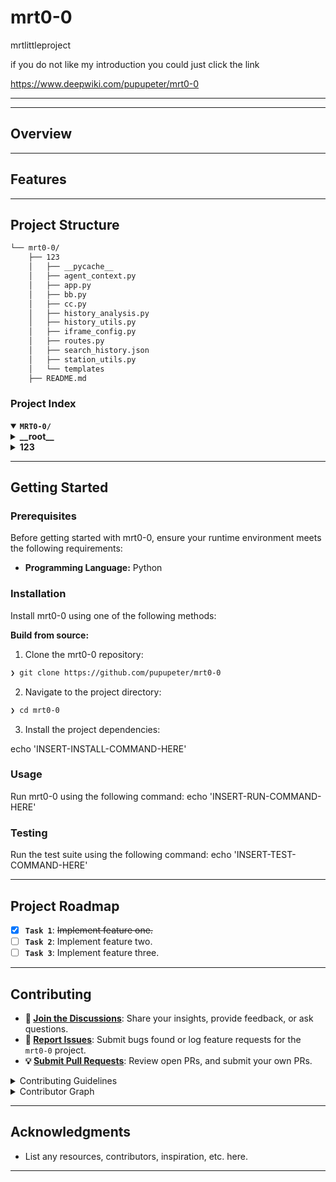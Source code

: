 # mrt0-0
mrtlittleproject

if you do not like my introduction you could just click the link 

https://www.deepwiki.com/pupupeter/mrt0-0


-----------------------------------------------------------------------------------------



---

##  Overview


---

##  Features


---

##  Project Structure

```sh
└── mrt0-0/
    ├── 123
    │   ├── __pycache__
    │   ├── agent_context.py
    │   ├── app.py
    │   ├── bb.py
    │   ├── cc.py
    │   ├── history_analysis.py
    │   ├── history_utils.py
    │   ├── iframe_config.py
    │   ├── routes.py
    │   ├── search_history.json
    │   ├── station_utils.py
    │   └── templates
    ├── README.md
```


###  Project Index
<details open>
	<summary><b><code>MRT0-0/</code></b></summary>
	<details> <!-- __root__ Submodule -->
		<summary><b>__root__</b></summary>
		<blockquote>
			<table>
			<tr>
				<td><b><a href='https://github.com/pupupeter/mrt0-0/blob/master/mcp.py'>mcp.py</a></b></td>
				<td><code>❯ REPLACE-ME</code></td>
			</tr>
			</table>
		</blockquote>
	</details>
	<details> <!-- 123 Submodule -->
		<summary><b>123</b></summary>
		<blockquote>
			<table>
			<tr>
				<td><b><a href='https://github.com/pupupeter/mrt0-0/blob/master/123/search_history.json'>search_history.json</a></b></td>
				<td><code>❯ REPLACE-ME</code></td>
			</tr>
			<tr>
				<td><b><a href='https://github.com/pupupeter/mrt0-0/blob/master/123/station_utils.py'>station_utils.py</a></b></td>
				<td><code>❯ REPLACE-ME</code></td>
			</tr>
			<tr>
				<td><b><a href='https://github.com/pupupeter/mrt0-0/blob/master/123/history_utils.py'>history_utils.py</a></b></td>
				<td><code>❯ REPLACE-ME</code></td>
			</tr>
			<tr>
				<td><b><a href='https://github.com/pupupeter/mrt0-0/blob/master/123/history_analysis.py'>history_analysis.py</a></b></td>
				<td><code>❯ REPLACE-ME</code></td>
			</tr>
			<tr>
				<td><b><a href='https://github.com/pupupeter/mrt0-0/blob/master/123/cc.py'>cc.py</a></b></td>
				<td><code>❯ REPLACE-ME</code></td>
			</tr>
			<tr>
				<td><b><a href='https://github.com/pupupeter/mrt0-0/blob/master/123/bb.py'>bb.py</a></b></td>
				<td><code>❯ REPLACE-ME</code></td>
			</tr>
			<tr>
				<td><b><a href='https://github.com/pupupeter/mrt0-0/blob/master/123/app.py'>app.py</a></b></td>
				<td><code>❯ REPLACE-ME</code></td>
			</tr>
			<tr>
				<td><b><a href='https://github.com/pupupeter/mrt0-0/blob/master/123/agent_context.py'>agent_context.py</a></b></td>
				<td><code>❯ REPLACE-ME</code></td>
			</tr>
			<tr>
				<td><b><a href='https://github.com/pupupeter/mrt0-0/blob/master/123/iframe_config.py'>iframe_config.py</a></b></td>
				<td><code>❯ REPLACE-ME</code></td>
			</tr>
			<tr>
				<td><b><a href='https://github.com/pupupeter/mrt0-0/blob/master/123/routes.py'>routes.py</a></b></td>
				<td><code>❯ REPLACE-ME</code></td>
			</tr>
			</table>
			<details>
				<summary><b>templates</b></summary>
				<blockquote>
					<table>
					<tr>
						<td><b><a href='https://github.com/pupupeter/mrt0-0/blob/master/123/templates/2.html'>2.html</a></b></td>
						<td><code>❯ REPLACE-ME</code></td>
					</tr>
					<tr>
						<td><b><a href='https://github.com/pupupeter/mrt0-0/blob/master/123/templates/3.html'>3.html</a></b></td>
						<td><code>❯ REPLACE-ME</code></td>
					</tr>
					</table>
				</blockquote>
			</details>
		</blockquote>
	</details>
</details>

---
##  Getting Started

###  Prerequisites

Before getting started with mrt0-0, ensure your runtime environment meets the following requirements:

- **Programming Language:** Python


###  Installation

Install mrt0-0 using one of the following methods:

**Build from source:**

1. Clone the mrt0-0 repository:
```sh
❯ git clone https://github.com/pupupeter/mrt0-0
```

2. Navigate to the project directory:
```sh
❯ cd mrt0-0
```

3. Install the project dependencies:

echo 'INSERT-INSTALL-COMMAND-HERE'



###  Usage
Run mrt0-0 using the following command:
echo 'INSERT-RUN-COMMAND-HERE'

###  Testing
Run the test suite using the following command:
echo 'INSERT-TEST-COMMAND-HERE'

---
##  Project Roadmap

- [X] **`Task 1`**: <strike>Implement feature one.</strike>
- [ ] **`Task 2`**: Implement feature two.
- [ ] **`Task 3`**: Implement feature three.

---

##  Contributing

- **💬 [Join the Discussions](https://github.com/pupupeter/mrt0-0/discussions)**: Share your insights, provide feedback, or ask questions.
- **🐛 [Report Issues](https://github.com/pupupeter/mrt0-0/issues)**: Submit bugs found or log feature requests for the `mrt0-0` project.
- **💡 [Submit Pull Requests](https://github.com/pupupeter/mrt0-0/blob/main/CONTRIBUTING.md)**: Review open PRs, and submit your own PRs.

<details closed>
<summary>Contributing Guidelines</summary>

1. **Fork the Repository**: Start by forking the project repository to your github account.
2. **Clone Locally**: Clone the forked repository to your local machine using a git client.
   ```sh
   git clone https://github.com/pupupeter/mrt0-0
   ```
3. **Create a New Branch**: Always work on a new branch, giving it a descriptive name.
   ```sh
   git checkout -b new-feature-x
   ```
4. **Make Your Changes**: Develop and test your changes locally.
5. **Commit Your Changes**: Commit with a clear message describing your updates.
   ```sh
   git commit -m 'Implemented new feature x.'
   ```
6. **Push to github**: Push the changes to your forked repository.
   ```sh
   git push origin new-feature-x
   ```
7. **Submit a Pull Request**: Create a PR against the original project repository. Clearly describe the changes and their motivations.
8. **Review**: Once your PR is reviewed and approved, it will be merged into the main branch. Congratulations on your contribution!
</details>

<details closed>
<summary>Contributor Graph</summary>
<br>
<p align="left">
   <a href="https://github.com{/pupupeter/mrt0-0/}graphs/contributors">
      <img src="https://contrib.rocks/image?repo=pupupeter/mrt0-0">
   </a>
</p>
</details>

---


##  Acknowledgments

- List any resources, contributors, inspiration, etc. here.

---
